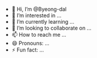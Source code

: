 - 👋 Hi, I’m @Byeong-dal
- 👀 I’m interested in ...
- 🌱 I’m currently learning ...
- 💞️ I’m looking to collaborate on ...
- 📫 How to reach me ...
- 😄 Pronouns: ...
- ⚡ Fun fact: ...

<!---
Byeong-dal/Byeong-dal is a ✨ special ✨ repository because its `README.md` (this file) appears on your GitHub profile.
You can click the Preview link to take a look at your changes.
--->
